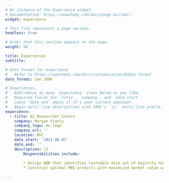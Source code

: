 ```yaml
---
# An instance of the Experience widget.
# Documentation: https://wowchemy.com/docs/page-builder/
widget: experience

# This file represents a page section.
headless: true

# Order that this section appears on the page.
weight: 50

title: Experiences
subtitle:

# Date format for experience
#   Refer to https://wowchemy.com/docs/customization/#date-format
date_format: Jan 2006

# Experiences.
#   Add/remove as many `experience` items below as you like.
#   Required fields are `title`, `company`, and `date_start`.
#   Leave `date_end` empty if it's your current employer.
#   Begin multi-line descriptions with YAML's `|2-` multi-line prefix.
experience:
  - title: AI Researcher Intern
    company: Morgan Stanly
    company_logo: ms_logo
    company_url: ''
    location: NYC
    date_start: '2021-06-07'
    date_end: ''
    description: |2-
        Responsibilities include:
        
        * Design DNN that identifies learnable data out of majority noisy dataset
        * Construct optimal MBS products with maximized market value with RL
        
---
```

